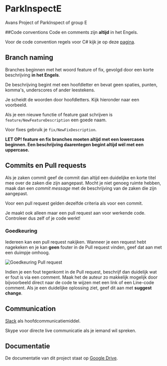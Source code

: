 # ParkInspectE
Avans Project of ParkInspect of group E

##Code conventions
Code en comments zijn **altijd** in het Engels.

Voor de code convention regels voor C# kijk je op deze [pagina](https://msdn.microsoft.com/en-us/library/ff926074.aspx).

## Branch naming
Branches beginnen met het woord feature of fix, gevolgd door een korte beschrijving **in het Engels**.

De beschrijving begint met een hoofdletter en bevat geen spaties, punten, komma's, underscores of ander leestekens.

Je scheidt de woorden door hoofdletters. Kijk hieronder naar een voorbeeld.

Als je een nieuwe functie of feature gaat schrijven is `feature/NewFeatureDescription` een goede naam.

Voor fixes gebruik je `fix/NewFixDescription`.

**LET OP! feature en fix branches moeten altijd met een lowercases beginnen. Een beschrijving daarentegen begint altijd wél met een uppercase.**

## Commits en Pull requests
Als je zaken commit geef de commit dan altijd een duidelijke en korte titel mee over de zaken die zijn aangepast.
Mocht je niet genoeg ruimte hebben, maak dan een *commit message* met de beschrijving van de zaken die zijn aangepast.

Voor een pull request gelden dezelfde criteria als voor een commit.

Je maakt ook alleen maar een pull request aan voor werkende code. Controleer dus zelf of je code werkt!

### Goedkeuring ###

Iedereen kan een pull request nakijken. Wanneer je een request hebt nagekeken en je kan **geen** fouter in de Pull request vinden, geef dat aan met een duimpje omhoog.

![Goedkeuring Pull request](http://i64.tinypic.com/29uwy95.png)

Indien je een fout tegenkomt in de Pull request, beschrijf dan duidelijk wat er fout is via een comment. Maak het de auteur zo makkelijk mogelijk door bijvoorbeeld direct naar de code te wijzen met een link of een Line-code comment. Als je een duidelijke oplossing ziet, geef dit aan met **suggest change**.

## Communication
[Slack](https://parkinspecte.slack.com) als hoofdcommunicatiemiddel.

Skype voor directe live communicatie als je iemand wil spreken.

## Documentatie
De documentatie van dit project staat op [Google Drive](https://drive.google.com/drive/u/0/folders/0B0Hfrm9q_bgqU3lBS2tJelJVN28).
